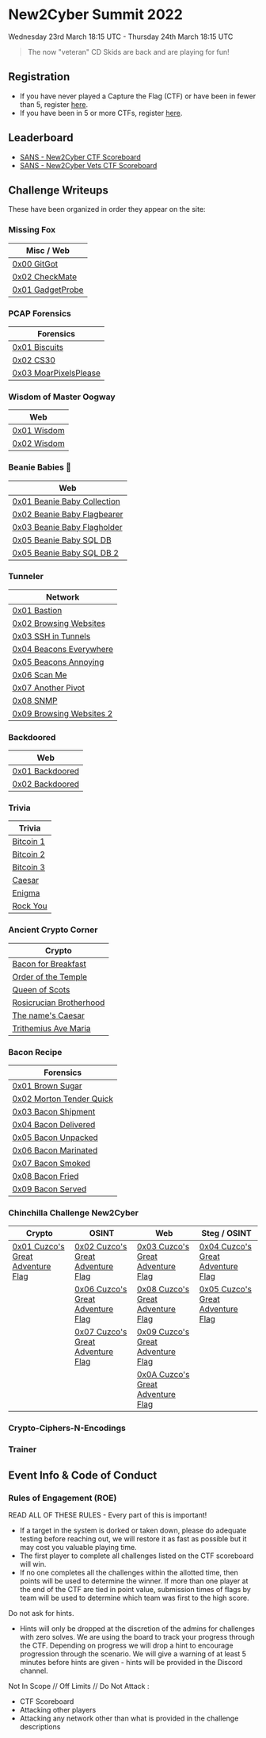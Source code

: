 # New2Cyber Summit 2022
Wednesday 23rd March 18:15 UTC - Thursday 24th March 18:15 UTC

> The now "veteran" CD Skids are back and are playing for fun!

## Registration
- If you have never played a Capture the Flag (CTF) or have been in fewer than 5, register [here](https://new2cyber-ctf.threatsims.com).
- If you have been in 5 or more CTFs, register [here](https://new2cyber-ctfvets.threatsims.com).

## Leaderboard
- [SANS - New2Cyber CTF Scoreboard](https://new2cyber-ctf.threatsims.com/scoreboard)
- [SANS - New2Cyber Vets CTF Scoreboard](https://new2cyber-ctfvets.threatsims.com/scoreboard)

## Challenge Writeups
These have been organized in order they appear on the site:

### Missing Fox
| Misc / Web |
| ---------- |
|[0x00 GitGot](Missing%20Fox/0x00%20GitGot)|
|[0x02 CheckMate](Missing%20Fox/0x01%20GadgetProbe)|
|[0x01 GadgetProbe](Missing%20Fox/0x02%20CheckMate)|

### PCAP Forensics
| Forensics |
| --------- |
|[0x01 Biscuits](PCAP%20Forensics/0x01%20Biscuits)|
|[0x02 CS30](PCAP%20Forensics/0x02%20CS30)|
|[0x03 MoarPixelsPlease](PCAP%20Forensics/0x03%20MoarPixelsPlease)|

### Wisdom of Master Oogway
| Web |
| --- |
|[0x01 Wisdom](Wisdom%20of%20Master%20Oogway/0x01%20Wisdom)|
|[0x02 Wisdom](Wisdom%20of%20Master%20Oogway/0x02%20Wisdom)|

### Beanie Babies 🧸
| Web |
| --- |
|[0x01 Beanie Baby Collection](Beanie%20Babies%20🧸/0x01%20Beanie%20Baby%20Collection)|
|[0x02 Beanie Baby Flagbearer](Beanie%20Babies%20🧸/0x02%20Beanie%20Baby%20Flagbearer)|
|[0x03 Beanie Baby Flagholder](Beanie%20Babies%20🧸/0x03%20Beanie%20Baby%20Flagholder)|
|[0x05 Beanie Baby SQL DB](Beanie%20Babies%20🧸/0x04%20Beanie%20Baby%20SQL%20DB)|
|[0x05 Beanie Baby SQL DB 2](Beanie%20Babies%20🧸/0x05%20Beanie%20Baby%20SQL%20DB%202)|

### Tunneler
| Network |
| ------- |
|[0x01 Bastion](Tunneler/0x01%20Bastion)|
|[0x02 Browsing Websites](Tunneler/0x02%20Browsing%20Websites)|
|[0x03 SSH in Tunnels](Tunneler/0x03%20SSH%20in%20Tunnels)|
|[0x04 Beacons Everywhere](Tunneler/0x04%20Beacons%20Everywhere)|
|[0x05 Beacons Annoying](Tunneler/0x05%20Beacons%20Annoying)|
|[0x06 Scan Me](Tunneler/0x06%20Scan%20Me)|
|[0x07 Another Pivot](Tunneler/0x07%20Another%20Pivot)|
|[0x08 SNMP](Tunneler/0x08%20SNMP)|
|[0x09 Browsing Websites 2](Tunneler/0x09%20Browsing%20Websites%202)|

### Backdoored
| Web |
| --- |
|[0x01 Backdoored](Backdoored/0x01%20Backdoored)|
|[0x02 Backdoored](Backdoored/0x02%20Backdoored)|

### Trivia
| Trivia | 
| ------ |
|[Bitcoin 1](Trivia/Bitcoin%201)|
|[Bitcoin 2](Trivia/Bitcoin%202)|
|[Bitcoin 3](Trivia/Bitcoin%203)|
|[Caesar](Trivia/Caesar)|
|[Enigma](Trivia/Enigma)|
|[Rock You](Trivia/Rock%20You)|

### Ancient Crypto Corner
| Crypto |
| ------ |
|[Bacon for Breakfast](Ancient%20Crypto%20Corner/Bacon%20for%20Breakfast)|
|[Order of the Temple](Ancient%20Crypto%20Corner/Order%20of%20the%20Temple)|
|[Queen of Scots](Ancient%20Crypto%20Corner/Queen%20of%20Scots)|
|[Rosicrucian Brotherhood](Ancient%20Crypto%20Corner/Rosicrucian%20Brotherhood)|
|[The name's Caesar](Ancient%20Crypto%20Corner)|
|[Trithemius Ave Maria](Ancient%20Crypto%20Corner/Trithemius%20Ave%20Maria)|

### Bacon Recipe
| Forensics | 
| --------- |
|[0x01 Brown Sugar](Bacon%20Recipe/0x01%20Brown%20Sugar)|
|[0x02 Morton Tender Quick](Bacon%20Recipe/0x02%20Morton%20Tender%20Quick)|
|[0x03 Bacon Shipment](Bacon%20Recipe/0x03%20Bacon%20Shipment)|
|[0x04 Bacon Delivered](Bacon%20Recipe/0x04%20Bacon%20Delivered)|
|[0x05 Bacon Unpacked](Bacon%20Recipe/0x05%20Bacon%20Unpacked)|
|[0x06 Bacon Marinated](Bacon%20Recipe/0x06%20Bacon%20Marinated)|
|[0x07 Bacon Smoked](Bacon%20Recipe/0x07%20Bacon%20Smoked)|
|[0x08 Bacon Fried](Bacon%20Recipe/0x08%20Bacon%20Fried)|
|[0x09 Bacon Served](Bacon%20Recipe/0x09%20Bacon%20Served)|

### Chinchilla Challenge New2Cyber
| Crypto | OSINT | Web | Steg / OSINT |
| ------ | ----- | --- | ------------ |
|[0x01 Cuzco's Great Adventure Flag](Chinchilla%20Challenge%20New2Cyber/0x01%20Cuzco's%20Great%20Adventure%20Flag)|[0x02 Cuzco's Great Adventure Flag](Chinchilla%20Challenge%20New2Cyber/0x02%20Cuzco's%20Great%20Adventure%20Flag)|[0x03 Cuzco's Great Adventure Flag](Chinchilla%20Challenge%20New2Cyber/0x03%20Cuzco's%20Great%20Adventure%20Flag)|[0x04 Cuzco's Great Adventure Flag](Chinchilla%20Challenge%20New2Cyber/0x04%20Cuzco's%20Great%20Adventure%20Flag)
||[0x06 Cuzco's Great Adventure Flag](Chinchilla%20Challenge%20New2Cyber/0x06%20Cuzco's%20Great%20Adventure%20Flag)|[0x08 Cuzco's Great Adventure Flag](Chinchilla%20Challenge%20New2Cyber/0x08%20Cuzco's%20Great%20Adventure%20Flag)|[0x05 Cuzco's Great Adventure Flag](Chinchilla%20Challenge%20New2Cyber/0x05%20Cuzco's%20Great%20Adventure%20Flag)|
||[0x07 Cuzco's Great Adventure Flag](Chinchilla%20Challenge%20New2Cyber/0x07%20Cuzco's%20Great%20Adventure%20Flag)|[0x09 Cuzco's Great Adventure Flag](Chinchilla%20Challenge%20New2Cyber/0x09%20Cuzco's%20Great%20Adventure%20Flag)||
|||[0x0A Cuzco's Great Adventure Flag](Chinchilla%20Challenge%20New2Cyber/0x0A%20Cuzco's%20Great%20Adventure%20Flag)||

### Crypto-Ciphers-N-Encodings

### Trainer

## Event Info & Code of Conduct
### Rules of Engagement (ROE)
READ ALL OF THESE RULES - Every part of this is important!
- If a target in the system is dorked or taken down, please do adequate testing before reaching out, we will restore it as fast as possible but it may cost you valuable playing time.
- The first player to complete all challenges listed on the CTF scoreboard will win.
- If no one completes all the challenges within the allotted time, then points will be used to determine the winner. If more than one player at the end of the CTF are tied in point value, submission times of flags by team will be used to determine which team was first to the high score.

Do not ask for hints.
- Hints will only be dropped at the discretion of the admins for challenges with zero solves. We are using the board to track your progress through the CTF. Depending on progress we will drop a hint to encourage progression through the scenario. We will give a warning of at least 5 minutes before hints are given - hints will be provided in the Discord channel.

Not In Scope // Off Limits // Do Not Attack :
- CTF Scoreboard
- Attacking other players
- Attacking any network other than what is provided in the challenge descriptions

